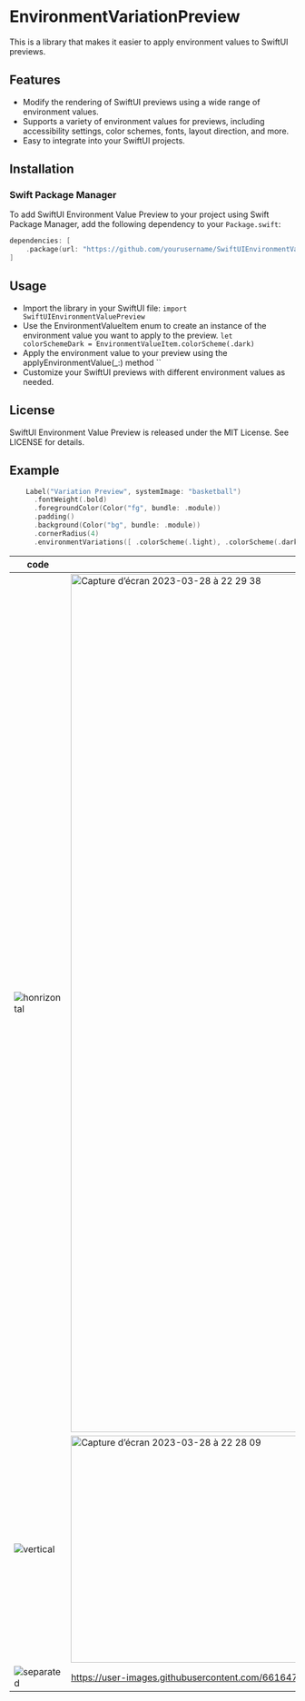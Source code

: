# EnvironmentVariationPreview

This is a library that makes it easier to apply environment values to SwiftUI previews.

## Features

- Modify the rendering of SwiftUI previews using a wide range of environment values.
- Supports a variety of environment values for previews, including accessibility settings, color schemes, fonts, layout direction, and more.
- Easy to integrate into your SwiftUI projects.

## Installation

### Swift Package Manager

To add SwiftUI Environment Value Preview to your project using Swift Package Manager, add the following dependency to your `Package.swift`:

```swift
dependencies: [
    .package(url: "https://github.com/yourusername/SwiftUIEnvironmentValuePreview.git", from: "1.0.0")
]
```

## Usage

- Import the library in your SwiftUI file: `import SwiftUIEnvironmentValuePreview`
- Use the EnvironmentValueItem enum to create an instance of the environment value you want to apply to the preview. `let colorSchemeDark = EnvironmentValueItem.colorScheme(.dark)`
- Apply the environment value to your preview using the applyEnvironmentValue(_:) method ``
- Customize your SwiftUI previews with different environment values as needed.

## License

SwiftUI Environment Value Preview is released under the MIT License. See LICENSE for details.

## Example

```swift
    Label("Variation Preview", systemImage: "basketball")
      .fontWeight(.bold)
      .foregroundColor(Color("fg", bundle: .module))
      .padding()
      .background(Color("bg", bundle: .module))
      .cornerRadius(4)
      .environmentVariations([ .colorScheme(.light), .colorScheme(.dark), .layoutDirection(.rightToLeft), .dynamicTypeSize(.xSmall), .dynamicTypeSize(.large), .dynamicTypeSize(.xxxLarge)])
```

| code | Redering |
| --- | --- |
| ![honrizontal](https://user-images.githubusercontent.com/661647/228528660-6237f9e3-c913-4870-8c38-58fdd8869978.png) | <img width="1512" alt="Capture d’écran 2023-03-28 à 22 29 38" src="https://user-images.githubusercontent.com/661647/228359745-cda5eaaf-837b-4188-a125-a09a41ecdc34.png"> |
|![vertical](https://user-images.githubusercontent.com/661647/228528750-763f6a7c-e2c0-4fe7-9bd8-499bb239f9c2.png) | <img width="400" alt="Capture d’écran 2023-03-28 à 22 28 09" src="https://user-images.githubusercontent.com/661647/228359752-1c609881-a5c0-4e09-a988-0a18972776a7.png"> |
| ![separated](https://user-images.githubusercontent.com/661647/228529029-120bb8ff-1d2c-4863-b97a-1b79b3ded761.png) | https://user-images.githubusercontent.com/661647/228359780-61f1a897-1b80-41ed-a0b8-26c6b6b5e279.mov |
